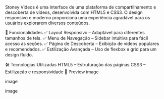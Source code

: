 Stoney Videos é uma interface de uma plataforma de compartilhamento e descoberta de vídeos, desenvolvida com HTML5 e CSS3. O design responsivo e moderno proporciona uma experiência agradável para os usuários explorarem diversos conteúdos.

🚀 Funcionalidades ✅ Layout Responsivo – Adaptável para diferentes tamanhos de tela. ✅ Menu de Navegação – Sidebar intuitiva para fácil acesso às seções. ✅ Página de Descoberta – Exibição de vídeos populares e recomendados. ✅ Estilização Avançada – Uso de flexbox e grid para um design fluido.

🛠️ Tecnologias Utilizadas HTML5 – Estruturação das páginas CSS3 – Estilização e responsividade 📸 Preview image

image

image
